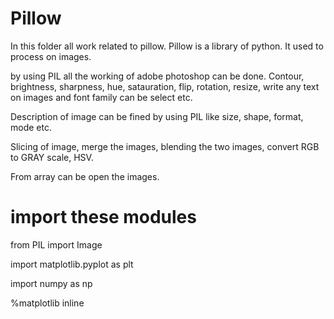 # Pillow
<p>In this folder all work related to pillow. Pillow is a library of python. It used to process on images. </p>
<p>by using PIL all the working of adobe photoshop can be done. Contour, brightness, sharpness, hue, satauration, flip, rotation, resize, write any text on images and font family can be select etc. </p>
<p>Description of image can be fined by using PIL like size, shape, format, mode etc.</p>
<p>Slicing of image, merge the images, blending the two images, convert RGB to GRAY scale, HSV.</p>
From array can be open the images.

# import these modules

<p>from PIL import Image</p>
<p>import matplotlib.pyplot as plt</p>
<p>import numpy as np</p>
<p>%matplotlib inline</p>
